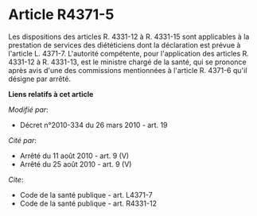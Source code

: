 # Article R4371-5

Les dispositions des articles R. 4331-12 à R. 4331-15 sont applicables à la prestation de services des diététiciens dont la
déclaration est prévue à l'article L. 4371-7. L'autorité compétente, pour l'application des articles R. 4331-12 à R. 4331-13,
est le ministre chargé de la santé, qui se prononce après avis d'une des commissions mentionnées à l'article R. 4371-6 qu'il
désigne par arrêté.

**Liens relatifs à cet article**

_Modifié par_:

  - Décret n°2010-334 du 26 mars 2010 - art. 19

_Cité par_:

  - Arrêté du 11 août 2010 - art. 9 (V)
  - Arrêté du 25 août 2010 - art. 9 (V)

_Cite_:

  - Code de la santé publique - art. L4371-7
  - Code de la santé publique - art. R4331-12

